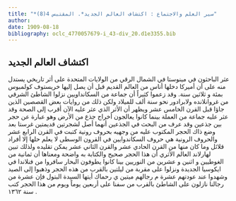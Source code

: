 ```yaml
---
title: "*سير العلم والاجتماع : اكتشاف العالم الجديد*. المقتبس 4(8)"
author: 
date: 1909-08-18
bibliography: oclc_4770057679-i_43-div_20.d1e3355.bib
---
```




##  اكتشاف العالم الجديد 


 عثر الباحثون في مينوستا في الشمال الرقي من الولايات المتحدة على أثر تاريخي يستدل منه على أن أميركا دخلها أناس من العالم القديم قبل أن يصل إليها خريستوف كولمبوس بمئة و  ثلاثين  سنة. وقد زعموا كثيراً أن جماعة من السكانداويين نزلوا الشاطئ الشرقي من غروانلانده ولابرادور نحو سنة  ألف  للميلاد ولكن ذلك من روايات بعض القصصين الذين جاؤا قبل القرن الخامس  عشر  ويظهر أن الأثر الذي عثر عليه الآن أقرب إلى الصحة وقد عثر عليه جماعة من العملة بينما كانوا يعالجون أخراج جذع من الأرض وهو عبارة عن حجر بين جذعين وقد عرف من البحث في الجذعين أنهما أصل لشجرتين قديمتين غرستا بعد وضع ذاك الحجر المكتوب عليه من وجهيه بحروف رونية كتبت في القرن الرابع  عشر  والحروف الرونية هي حروف السكاندوايين في القرون الوسطى لا يعلم حلها إلا أفراد قلائل وما كان منها من القرن الحادي  عشر  والقرن الثاني  عشر  يمكن تقليده ولذلك تبين لهارلاند العالم الأثري أن هذا الحجر صحيح والكتابة به واضحة ومعناها أن  ثمانية   من الغوطيين و  اثنين  و  عشرين  من النوريين بينا كانوا يطوفون البحار سافروا من فنلاندا في ايكوسيا الجديدة ونزلوا على مقربة من ليلتين بالقرب من هذه الحجر وذهبوا إلى الصيد وشهدوا عند عودتهم  عشرة  م رجالهم  ميتين  ي رحماك أيتها السيدة البتول فإن  عشرة  من رجالنا نازلون على الشاطئ بالقرب من سفنا على  أربعين  يوماً ويوم من هذا الحجر كتب سنة  ١٣٦٢  . 
